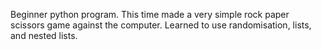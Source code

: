 Beginner python program. This time made a very simple rock paper scissors game against the computer. Learned to use randomisation, lists, and nested lists.
